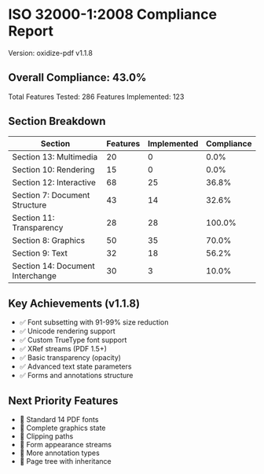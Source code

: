 # ISO 32000-1:2008 Compliance Report

Version: oxidize-pdf v1.1.8

## Overall Compliance: 43.0%

Total Features Tested: 286
Features Implemented: 123

## Section Breakdown

| Section | Features | Implemented | Compliance |
|---------|----------|-------------|------------|
| Section 13: Multimedia | 20 | 0 | 0.0% |
| Section 10: Rendering | 15 | 0 | 0.0% |
| Section 12: Interactive | 68 | 25 | 36.8% |
| Section 7: Document Structure | 43 | 14 | 32.6% |
| Section 11: Transparency | 28 | 28 | 100.0% |
| Section 8: Graphics | 50 | 35 | 70.0% |
| Section 9: Text | 32 | 18 | 56.2% |
| Section 14: Document Interchange | 30 | 3 | 10.0% |

## Key Achievements (v1.1.8)

- ✅ Font subsetting with 91-99% size reduction
- ✅ Unicode rendering support
- ✅ Custom TrueType font support
- ✅ XRef streams (PDF 1.5+)
- ✅ Basic transparency (opacity)
- ✅ Advanced text state parameters
- ✅ Forms and annotations structure

## Next Priority Features

- 🔲 Standard 14 PDF fonts
- 🔲 Complete graphics state
- 🔲 Clipping paths
- 🔲 Form appearance streams
- 🔲 More annotation types
- 🔲 Page tree with inheritance

